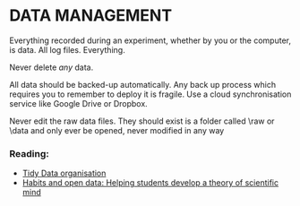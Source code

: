 # DATA MANAGEMENT

Everything recorded during an experiment, whether by you or the computer, is data. All log files. Everything.

Never delete *any* data.

All data should be backed-up automatically. Any back up process which requires you to remember to deploy it is fragile. Use a cloud synchronisation service like Google Drive or Dropbox. 

Never edit the raw data files. They should exist is a folder called \raw or \data and only ever be opened, never modified in any way

### Reading: 
* [Tidy Data organisation](http://vita.had.co.nz/papers/tidy-data.pdf) 
* [Habits and open data: Helping students develop a theory of scientific mind ](http://bayesfactor.blogspot.co.uk/2015/11/habits-and-open-data-helping-students.html)

